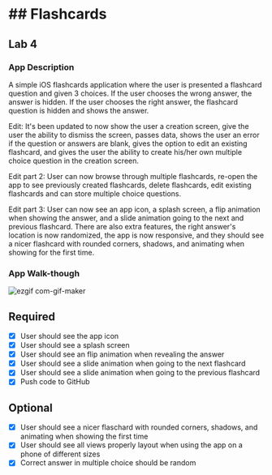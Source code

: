 
#  ## Flashcards

## Lab 4

### App Description
A simple iOS flashcards application where the user is presented a flashcard question and given 3 choices. If the user chooses the wrong answer, the answer is hidden. If the user chooses the right answer, the flashcard question is hidden and shows the answer.

Edit: It's been updated to now show the user a creation screen, give the user the ability to dismiss the screen, passes data, shows the user an error if the question or answers are blank, gives the option to edit an existing flashcard, and gives the user the ability to create his/her own multiple choice question in the creation screen.

Edit part 2: User can now browse through multiple flashcards, re-open the app to see previously created flashcards, delete flashcards, edit existing flashcards and can store multiple choice questions.

Edit part 3: User can now see an app icon, a splash screen, a flip animation when showing the answer, and a slide animation going to the next and previous flashcard. There are also extra features, the right answer's location is now randomized, the app is now responsive, and they should see a nicer flashcard with rounded corners, shadows, and animating when showing for the first time.

### App Walk-though
![ezgif com-gif-maker](https://user-images.githubusercontent.com/26170312/112736519-b9e29f00-8f29-11eb-888b-fe62de48d2e0.gif)
## Required
- [x] User should see the app icon 
- [x] User should see a splash screen
- [x] User should see an flip animation when revealing the answer
- [x] User should see a slide animation when going to the next flashcard
- [x] User should see a slide animation when going to the previous flashcard
- [x] Push code to GitHub
## Optional
- [x] User should see a nicer flaschard with rounded corners, shadows, and animating when showing the first time
- [x] User should see all views properly layout when using the app on a phone of different sizes
- [x] Correct answer in multiple choice should be random
